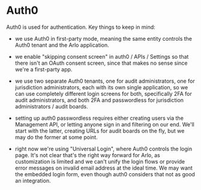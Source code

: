 # Auth0

Auth0 is used for authentication. Key things to keep in mind:

- we use Auth0 in first-party mode, meaning the same entity controls
  the Auth0 tenant and the Arlo application.

- we enable "skipping consent screen" in auth0 / APIs / Settings so
  that there isn't an OAuth consent screen, since that makes no sense
  since we're a first-party app.

- we use two separate Auth0 tenants, one for audit administrators, one
  for jurisdiction administrators, each with its own single
  application, so we can use completely different login screens for
  both, specifically 2FA for audit administrators, and both 2FA
  and passwordless for jurisdiction administrators / audit boards.

- setting up auth0 passwordless requires either creating users via the
  Management API, or letting anyone sign in and filtering on our
  end. We'll start with the latter, creating URLs for audit boards on
  the fly, but we may do the former at some point.

- right now we're using "Universal Login", where Auth0 controls the
  login page. It's not clear that's the right way forward for Arlo, as
  customization is limited and we can't unify the login flows or
  provide error messages on invalid email address at the ideal
  time. We may want the embedded login form, even though auth0
  considers that not as good an integration.
